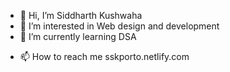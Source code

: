 - 👋 Hi, I’m Siddharth Kushwaha
- 👀 I’m interested in Web design and development
- 🌱 I’m currently learning DSA
<!-- - 💞️ I’m looking to collaborate on ... -->
- 📫 How to reach me sskporto.netlify.com

<!---
Sidd5arth/Sidd5arth is a ✨ special ✨ repository because its `README.md` (this file) appears on your GitHub profile.
You can click the Preview link to take a look at your changes.
--->
